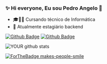 ### ✨ Hi everyone, Eu sou Pedro Angelo 👋

- 🎓👨‍💻 Cursando técnico de Informática
- 🚀 Atualmente estagiário backend

[![Github Badge](https://img.shields.io/badge/-Github-000?style=flat-square&logo=Github&logoColor=white&link=https://github.com/angelowh)](https://github.com/angelowh)
[![Github Badge](https://img.shields.io/badge/Gmail-D14836?style=for-the-badge&logo=gmail&logoColor=white&link=https://github.com/angelowh)](https://github.com/angelowh)

![YOUR github stats](https://github-readme-stats.vercel.app/api?username=Pedro-Angelo)

[![ForTheBadge makes-people-smile](http://ForTheBadge.com/images/badges/makes-people-smile.svg)](http://ForTheBadge.com)

<!--
**Angelowh/Angelowh** is a ✨ _special_ ✨ repository because its `README.md` (this file) appears on your GitHub profile.
[![Github Badge](https://img.shields.io/badge/-Github-000?style=flat-square&logo=Github&logoColor=white&link=https://github.com/angelowh)](https://github.com/angelowh)
[![Github Badge](https://img.shields.io/badge/Gmail-D14836?style=for-the-badge&logo=gmail&logoColor=white&link=https://github.com/angelowh)](https://github.com/angelowh)

Here are some ideas to get you started:

- 🎓👨‍💻 Cursando técnico de Informática
- 🚀 Atualmente estagiário backend
--> 
